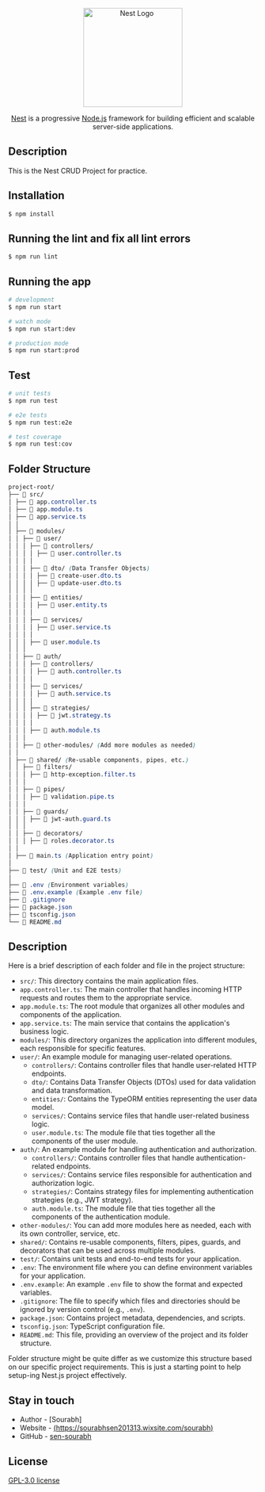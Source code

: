 <p align="center">
  <a href="http://nestjs.com/" target="blank"><img src="https://nestjs.com/img/logo-small.svg" width="200" alt="Nest Logo" /></a>
</p>

[circleci-image]: https://img.shields.io/circleci/build/github/nestjs/nest/master?token=abc123def456
[circleci-url]: https://circleci.com/gh/nestjs/nest

<p align="center"><a href="https://github.com/nestjs/nest" target="_blank">Nest</a> is a progressive <a href="http://nodejs.org" target="_blank">Node.js</a> framework for building efficient and scalable server-side applications.</p>

## Description

This is the Nest CRUD Project for practice.

## Installation

```bash
$ npm install
```

## Running the lint and fix all lint errors

```bash
$ npm run lint
```

## Running the app

```bash
# development
$ npm run start

# watch mode
$ npm run start:dev

# production mode
$ npm run start:prod
```

## Test

```bash
# unit tests
$ npm run test

# e2e tests
$ npm run test:e2e

# test coverage
$ npm run test:cov
```

## Folder Structure

```css
project-root/
├── 📂 src/
│ ├── 📄 app.controller.ts
│ ├── 📄 app.module.ts
│ ├── 📄 app.service.ts
│ │
│ ├── 📂 modules/
│ │ ├── 📂 user/
│ │ │ ├── 📂 controllers/
│ │ │ │ ├── 📄 user.controller.ts
│ │ │ │
│ │ │ ├── 📂 dto/ (Data Transfer Objects)
│ │ │ │ ├── 📄 create-user.dto.ts
│ │ │ │ ├── 📄 update-user.dto.ts
│ │ │ │
│ │ │ ├── 📂 entities/
│ │ │ │ ├── 📄 user.entity.ts
│ │ │ │
│ │ │ ├── 📂 services/
│ │ │ │ ├── 📄 user.service.ts
│ │ │ │
│ │ │ ├── 📄 user.module.ts
│ │ │
│ │ ├── 📂 auth/
│ │ │ ├── 📂 controllers/
│ │ │ │ ├── 📄 auth.controller.ts
│ │ │ │
│ │ │ ├── 📂 services/
│ │ │ │ ├── 📄 auth.service.ts
│ │ │ │
│ │ │ ├── 📂 strategies/
│ │ │ │ ├── 📄 jwt.strategy.ts
│ │ │ │
│ │ │ ├── 📄 auth.module.ts
│ │ │
│ │ ├── 📂 other-modules/ (Add more modules as needed)
│ │
│ ├── 📂 shared/ (Re-usable components, pipes, etc.)
│ │ ├── 📂 filters/
│ │ │ ├── 📄 http-exception.filter.ts
│ │ │
│ │ ├── 📂 pipes/
│ │ │ ├── 📄 validation.pipe.ts
│ │ │
│ │ ├── 📂 guards/
│ │ │ ├── 📄 jwt-auth.guard.ts
│ │ │
│ │ ├── 📂 decorators/
│ │ │ ├── 📄 roles.decorator.ts
│ │
│ ├── 📄 main.ts (Application entry point)
│
├── 📂 test/ (Unit and E2E tests)
│
├── 📄 .env (Environment variables)
├── 📄 .env.example (Example .env file)
├── 📄 .gitignore
├── 📄 package.json
├── 📄 tsconfig.json
└── 📄 README.md
```

## Description

Here is a brief description of each folder and file in the project structure:

- `src/`: This directory contains the main application files.
- `app.controller.ts`: The main controller that handles incoming HTTP requests and routes them to the appropriate service.
- `app.module.ts`: The root module that organizes all other modules and components of the application.
- `app.service.ts`: The main service that contains the application's business logic.
- `modules/`: This directory organizes the application into different modules, each responsible for specific features.
- `user/`: An example module for managing user-related operations.
  - `controllers/`: Contains controller files that handle user-related HTTP endpoints.
  - `dto/`: Contains Data Transfer Objects (DTOs) used for data validation and data transformation.
  - `entities/`: Contains the TypeORM entities representing the user data model.
  - `services/`: Contains service files that handle user-related business logic.
  - `user.module.ts`: The module file that ties together all the components of the user module.
- `auth/`: An example module for handling authentication and authorization.
  - `controllers/`: Contains controller files that handle authentication-related endpoints.
  - `services/`: Contains service files responsible for authentication and authorization logic.
  - `strategies/`: Contains strategy files for implementing authentication strategies (e.g., JWT strategy).
  - `auth.module.ts`: The module file that ties together all the components of the authentication module.
- `other-modules/`: You can add more modules here as needed, each with its own controller, service, etc.
- `shared/`: Contains re-usable components, filters, pipes, guards, and decorators that can be used across multiple modules.
- `test/`: Contains unit tests and end-to-end tests for your application.
- `.env`: The environment file where you can define environment variables for your application.
- `.env.example`: An example `.env` file to show the format and expected variables.
- `.gitignore`: The file to specify which files and directories should be ignored by version control (e.g., `.env`).
- `package.json`: Contains project metadata, dependencies, and scripts.
- `tsconfig.json`: TypeScript configuration file.
- `README.md`: This file, providing an overview of the project and its folder structure.

Folder structure might be quite differ as we customize this structure based on our specific project requirements. This is just a starting point to help setup-ing Nest.js project effectively.

## Stay in touch

- Author - [Sourabh]
- Website - [(https://sourabhsen201313.wixsite.com/sourabh)](https://sourabhsen201313.wixsite.com/sourabh)
- GitHub - [sen-sourabh](https://github.com/sen-sourabh)

## License

[GPL-3.0 license](LICENSE)